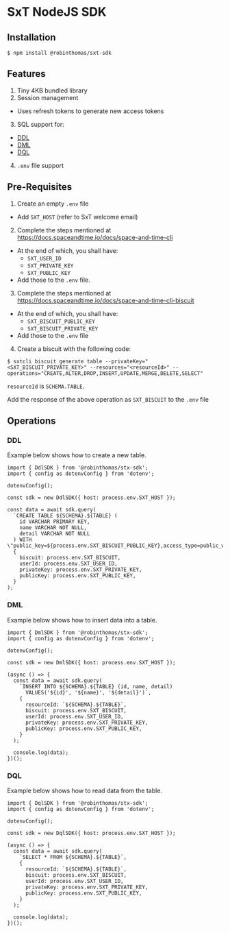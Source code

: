 # SxT NodeJS SDK

## Installation

```
$ npm install @robinthomas/sxt-sdk
```

## Features

1. Tiny 4KB bundled library
2. Session management
  - Uses refresh tokens to generate new access tokens
3. SQL support for:
  - [DDL](https://docs.spaceandtime.io/docs/sql-commands#ddl)
  - [DML](https://docs.spaceandtime.io/docs/sql-commands#dml)
  - [DQL](https://docs.spaceandtime.io/docs/sql-commands#dql)
4. `.env` file support

## Pre-Requisites

1. Create an empty `.env` file
  - Add `SXT_HOST` (refer to SxT welcome email)
2. Complete the steps mentioned at https://docs.spaceandtime.io/docs/space-and-time-cli
  - At the end of which, you shall have:
    - `SXT_USER_ID`
    - `SXT_PRIVATE_KEY`
    - `SXT_PUBLIC_KEY`
  - Add those to the `.env` file.
3. Complete the steps mentioned at https://docs.spaceandtime.io/docs/space-and-time-cli-biscuit
  - At the end of which, you shall have:
    - `SXT_BISCUIT_PUBLIC_KEY`
    - `SXT_BISCUIT_PRIVATE_KEY`
  - Add those to the `.env` file
4. Create a biscuit with the following code:
```
$ sxtcli biscuit generate table --privateKey="<SXT_BISCUIT_PRIVATE_KEY>" --resources="<resourceId>" --operations="CREATE,ALTER,DROP,INSERT,UPDATE,MERGE,DELETE,SELECT"
```

`resourceId` is `SCHEMA.TABLE`.

Add the response of the above operation as `SXT_BISCUIT` to the `.env` file

## Operations

### DDL

Example below shows how to create a new table.

```
import { DdlSDK } from '@robinthomas/stx-sdk';
import { config as dotenvConfig } from 'dotenv';

dotenvConfig();

const sdk = new DdlSDK({ host: process.env.SXT_HOST });

const data = await sdk.query(
  `CREATE TABLE ${SCHEMA}.${TABLE} (
    id VARCHAR PRIMARY KEY,
    name VARCHAR NOT NULL,
    detail VARCHAR NOT NULL
  ) WITH \"public_key=${process.env.SXT_BISCUIT_PUBLIC_KEY},access_type=public_write\"`,
  {
    biscuit: process.env.SXT_BISCUIT,
    userId: process.env.SXT_USER_ID,
    privateKey: process.env.SXT_PRIVATE_KEY,
    publicKey: process.env.SXT_PUBLIC_KEY,
  }
);
```

### DML

Example below shows how to insert data into a table.

```
import { DmlSDK } from '@robinthomas/stx-sdk';
import { config as dotenvConfig } from 'dotenv';

dotenvConfig();

const sdk = new DmlSDK({ host: process.env.SXT_HOST });

(async () => {
  const data = await sdk.query(
    `INSERT INTO ${SCHEMA}.${TABLE} (id, name, detail)
      VALUES('${id}', '${name}', '${detail}')`,
    {
      resourceId: `${SCHEMA}.${TABLE}`,
      biscuit: process.env.SXT_BISCUIT,
      userId: process.env.SXT_USER_ID,
      privateKey: process.env.SXT_PRIVATE_KEY,
      publicKey: process.env.SXT_PUBLIC_KEY,
    }
  );

  console.log(data);
})();
```

### DQL

Example below shows how to read data from the table.

```
import { DqlSDK } from '@robinthomas/stx-sdk';
import { config as dotenvConfig } from 'dotenv';

dotenvConfig();

const sdk = new DqlSDK({ host: process.env.SXT_HOST });

(async () => {
  const data = await sdk.query(
    `SELECT * FROM ${SCHEMA}.${TABLE}`,
    {
      resourceId: `${SCHEMA}.${TABLE}`,
      biscuit: process.env.SXT_BISCUIT,
      userId: process.env.SXT_USER_ID,
      privateKey: process.env.SXT_PRIVATE_KEY,
      publicKey: process.env.SXT_PUBLIC_KEY,
    }
  );

  console.log(data);
})();
```
